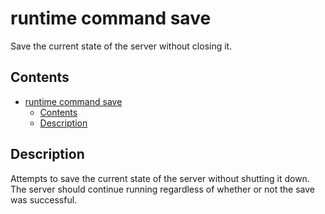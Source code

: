 # runtime command save

Save the current state of the server without closing it.

## Contents

- [runtime command save](#runtime-command-save)
  - [Contents](#contents)
  - [Description](#description)

## Description

Attempts to save the current state of the server without shutting it down. The server should continue running regardless of whether or not the save was successful.